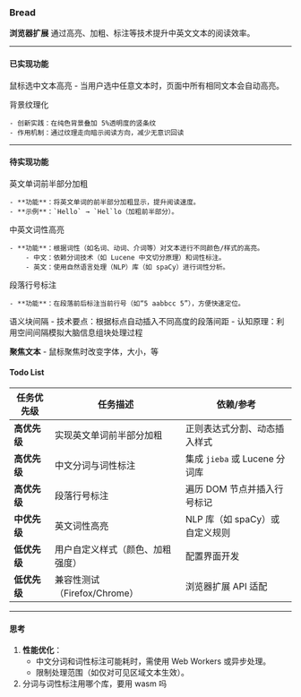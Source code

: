 ### **Bread**

**浏览器扩展**
通过高亮、加粗、标注等技术提升中英文文本的阅读效率。

---

#### **已实现功能**

鼠标选中文本高亮 - 当用户选中任意文本时，页面中所有相同文本会自动高亮。

背景纹理化

    - 创新实践：在纯色背景叠加 5%透明度的竖条纹
    - 作用机制：通过纹理走向暗示阅读方向，减少无意识回读

---

#### **待实现功能**

英文单词前半部分加粗

    - **功能**：将英文单词的前半部分加粗显示，提升阅读速度。
    - **示例**：`Hello` → `Hel`lo（加粗前半部分）。

中英文词性高亮

    - **功能**：根据词性（如名词、动词、介词等）对文本进行不同颜色/样式的高亮。
        - 中文：依赖分词技术（如 Lucene 中文切分原理）和词性标注。
        - 英文：使用自然语言处理（NLP）库（如 spaCy）进行词性分析。

段落行号标注

    - **功能**：在段落前后标注当前行号（如“5 aabbcc 5”），方便快速定位。

语义块间隔 - 技术要点：根据标点自动插入不同高度的段落间距 - 认知原理：利用空间间隔模拟大脑信息组块处理过程

**聚焦文本** - 鼠标聚焦时改变字体，大小，等

#### **Todo List**

| **任务优先级** | **任务描述**                     | **依赖/参考**                  |
| -------------- | -------------------------------- | ------------------------------ |
| **高优先级**   | 实现英文单词前半部分加粗         | 正则表达式分割、动态插入样式   |
| **高优先级**   | 中文分词与词性标注               | 集成 `jieba` 或 Lucene 分词库  |
| **高优先级**   | 段落行号标注                     | 遍历 DOM 节点并插入行号标记    |
| **中优先级**   | 英文词性高亮                     | NLP 库（如 spaCy）或自定义规则 |
| **低优先级**   | 用户自定义样式（颜色、加粗强度） | 配置界面开发                   |
| **低优先级**   | 兼容性测试（Firefox/Chrome）     | 浏览器扩展 API 适配            |

---

#### **思考**

1. **性能优化**：
    - 中文分词和词性标注可能耗时，需使用 Web Workers 或异步处理。
    - 限制处理范围（如仅对可见区域文本生效）。
2. 分词与词性标注用哪个库，要用 wasm 吗
